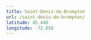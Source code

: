```yaml
---
title: Saint-Denis-de-Brompton
url: /saint-denis-de-brompton/
latitude: 45.448
longitude: -72.058
---
```

